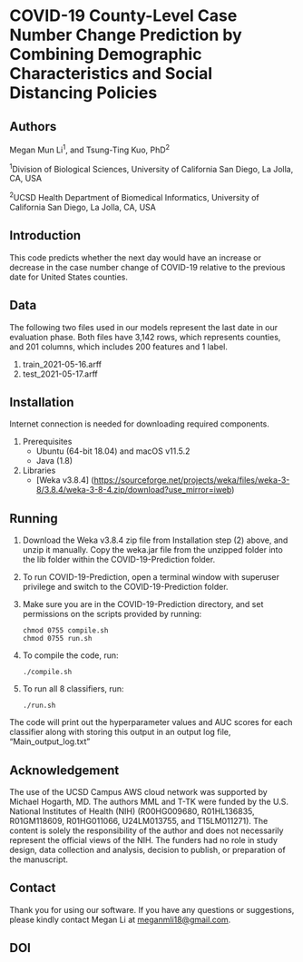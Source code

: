 # COVID-19 County-Level Case Number Change Prediction by Combining Demographic Characteristics and Social Distancing Policies

Authors
---------------	
Megan Mun Li<sup>1</sup>, and Tsung-Ting Kuo, PhD<sup>2</sup>

<sup>1</sup>Division of Biological Sciences, University of California San Diego, La Jolla, CA, USA

<sup>2</sup>UCSD Health Department of Biomedical Informatics, University of California San Diego, La Jolla, CA, USA

## Introduction
This code predicts whether the next day would have an increase or decrease in the case number change of COVID-19 relative to the previous date for United States counties.

## Data
The following two files used in our models represent the last date in our evaluation phase. Both files have 3,142 rows, which represents counties, and 201 columns, which includes 200 features and 1 label.
1. train_2021-05-16.arff
2. test_2021-05-17.arff

## Installation
Internet connection is needed for downloading required components.
1. Prerequisites
   - Ubuntu (64-bit 18.04) and macOS v11.5.2
   - Java (1.8)
2. Libraries 
   - [Weka v3.8.4] (https://sourceforge.net/projects/weka/files/weka-3-8/3.8.4/weka-3-8-4.zip/download?use_mirror=iweb)

## Running
1. Download the Weka v3.8.4 zip file from Installation step (2) above, and unzip it manually. Copy the weka.jar file from the unzipped folder into the lib folder within the COVID-19-Prediction folder.
2. To run COVID-19-Prediction, open a terminal window with superuser privilege and switch to the COVID-19-Prediction folder.
3. Make sure you are in the COVID-19-Prediction directory, and set permissions on the scripts provided by running:

       chmod 0755 compile.sh
       chmod 0755 run.sh
4. To compile the code, run:

       ./compile.sh
5. To run all 8 classifiers, run:

       ./run.sh

The code will print out the hyperparameter values and AUC scores for each classifier along with storing this output in an output log file, “Main_output_log.txt”

## Acknowledgement
The use of the UCSD Campus AWS cloud network was supported by Michael Hogarth, MD. The authors MML and T-TK were funded by the U.S. National Institutes of Health (NIH) (R00HG009680, R01HL136835, R01GM118609, R01HG011066, U24LM013755, and T15LM011271). The content is solely the responsibility of the author and does not necessarily represent the official views of the NIH. The funders had no role in study design, data collection and analysis, decision to publish, or preparation of the manuscript.

## Contact 
Thank you for using our software. If you have any questions or suggestions, please kindly contact Megan Li at meganmli18@gmail.com.

## DOI
